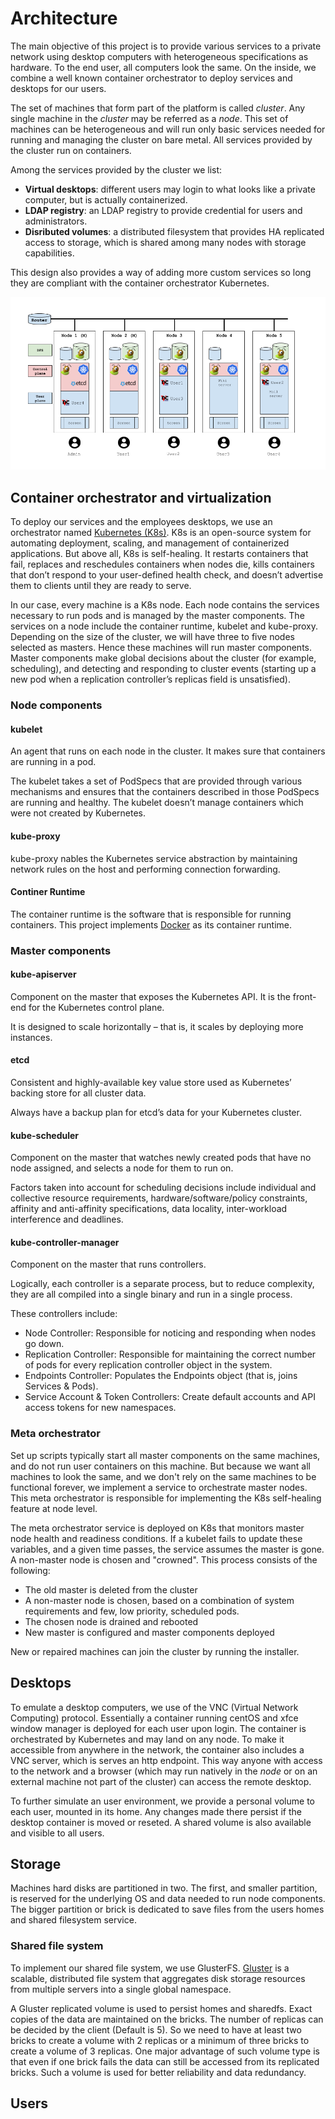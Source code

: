 # Architecture

The main objective of this project is to provide various services to a private network using desktop computers with heterogeneous specifications as hardware. To the end user, all computers look the same. On the inside, we combine a well known container orchestrator to deploy services and desktops for our users.

The set of machines that form part of the platform is called _cluster_. Any
single machine in the _cluster_ may be referred as a _node_. This set
of machines can be heterogeneous and will run only basic services needed for
running and managing the cluster on bare metal. All services provided by the
cluster run on containers.

Among the services provided by the cluster we list:
- **Virtual desktops**: different users may login to what looks like a private
  computer, but is actually containerized.
- **LDAP registry**: an LDAP registry to provide credential for users and
  administrators.
- **Disributed volumes**: a distributed filesystem that provides HA replicated
  access to storage, which is shared among many nodes with storage capabilities.

This design also provides a way of adding more custom services so long they are
compliant with the container orchestrator Kubernetes.

![](/docs/architecture.png)

## Container orchestrator and virtualization

To deploy our services and the employees desktops, we use an orchestrator named [Kubernetes (K8s)](https://kubernetes.io/). K8s is an open-source system for automating deployment, scaling, and management of containerized applications.
But above all, K8s is self-healing. It restarts containers that fail, replaces and reschedules containers when nodes die, kills containers that don’t respond to your user-defined health check, and doesn’t advertise them to clients until they are ready to serve.

In our case, every machine is a K8s node. Each node contains the services necessary to run pods and is managed by the master components. The services on a node include the container runtime, kubelet and kube-proxy. 
Depending on the size of the cluster, we will have three to five nodes selected as masters. Hence these machines will run master components. Master components make global decisions about the cluster (for example, scheduling), and detecting and responding to cluster events (starting up a new pod when a replication controller’s replicas field is unsatisfied).

### Node components
#### kubelet
An agent that runs on each node in the cluster. It makes sure that containers are running in a pod.

The kubelet takes a set of PodSpecs that are provided through various mechanisms and ensures that the containers described in those PodSpecs are running and healthy. The kubelet doesn’t manage containers which were not created by Kubernetes.

#### kube-proxy
kube-proxy nables the Kubernetes service abstraction by maintaining network rules on the host and performing connection forwarding.

#### Continer Runtime
The container runtime is the software that is responsible for running containers. This project implements [Docker](https://www.docker.com/) as its container runtime.

### Master components
#### kube-apiserver
Component on the master that exposes the Kubernetes API. It is the front-end for the Kubernetes control plane.

It is designed to scale horizontally – that is, it scales by deploying more instances. 

#### etcd
Consistent and highly-available key value store used as Kubernetes’ backing store for all cluster data.

Always have a backup plan for etcd’s data for your Kubernetes cluster.

#### kube-scheduler
Component on the master that watches newly created pods that have no node assigned, and selects a node for them to run on.

Factors taken into account for scheduling decisions include individual and collective resource requirements, hardware/software/policy constraints, affinity and anti-affinity specifications, data locality, inter-workload interference and deadlines.

#### kube-controller-manager
Component on the master that runs controllers.

Logically, each controller is a separate process, but to reduce complexity, they are all compiled into a single binary and run in a single process.

These controllers include:
* Node Controller: Responsible for noticing and responding when nodes go down.
* Replication Controller: Responsible for maintaining the correct number of pods for every replication controller object in the system.
* Endpoints Controller: Populates the Endpoints object (that is, joins Services & Pods).
* Service Account & Token Controllers: Create default accounts and API access tokens for new namespaces.

### Meta orchestrator
Set up scripts typically start all master components on the same machines, and do not run user containers on this machine. But because we want all machines to look the same, and we don't rely on the same machines to be functional forever, we implement a service to orchestrate master nodes. This meta orchestrator is responsible for implementing the K8s self-healing feature at node level.

The meta orchestrator service is deployed on K8s that monitors master node health and readiness conditions. If a kubelet fails to update these variables, and a given time passes, the service assumes the master is gone. A non-master node is chosen and "crowned". This process consists of the following:
* The old master is deleted from the cluster
* A non-master node is chosen, based on a combination of system requirements and few, low priority, scheduled pods.
* The chosen node is drained and rebooted
* New master is configured and master components deployed

New or repaired machines can join the cluster by running the installer.

## Desktops

To emulate a desktop computers, we use of the VNC (Virtual Network Computing) protocol. Essentially a container running
centOS and xfce window manager is deployed for each user upon login. The
container is orchestrated by Kubernetes and may land on any node. To make it
accessible from anywhere in the network, the container also includes a VNC
server, which is serves an http endpoint. This way anyone with access to the
network and a browser (which may run natively in the _node_ or on an external
machine not part of the cluster) can access the remote desktop.

To further simulate an user environment, we provide a personal volume to each
user, mounted in its home. Any changes made there persist if the desktop
container is moved or reseted. A shared volume is also available and visible to all users.

## Storage
Machines hard disks are partitioned in two. The first, and smaller partition, is reserved for the underlying OS and data needed to run node components. The bigger partition or brick is dedicated to save files from the users homes and shared filesystem service.

### Shared file system
To implement our shared file system, we use GlusterFS. [Gluster](https://www.gluster.org/) is a scalable, distributed file system that aggregates disk storage resources from multiple servers into a single global namespace.

A Gluster replicated volume is used to persist homes and sharedfs. Exact copies of the data are maintained on the bricks. 
The number of replicas can be decided by the client (Default is 5). So we need to have at least two bricks to create a volume with 2 replicas or a minimum of three bricks to create a volume of 3 replicas. 
One major advantage of such volume type is that even if one brick fails the data can still be accessed from its replicated bricks. Such a volume is used for better reliability and data redundancy.

## Users
